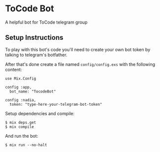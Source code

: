 # ToCode Bot

A helpful bot for ToCode telegram group

## Setup Instructions
To play with this bot's code you'll need to create your own bot token
by talking to telegram's botfather.

After that's done create a file named `config/config.exs` with the following content:

```
use Mix.Config

config :app,
  bot_name: "TocodeBot"

config :nadia,
  token: "type-here-your-telegram-bot-token"
```

Setup dependencies and compile:

```
$ mix deps.get
$ mix compile
```

And run the bot:

```
$ mix run --no-halt
```
